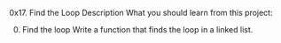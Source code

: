 0x17. Find the Loop
Description
What you should learn from this project:

0. Find the loop
Write a function that finds the loop in a linked list.
